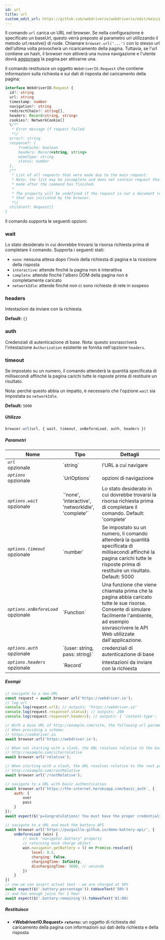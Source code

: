 ```yaml
---
id: url
title: url
custom_edit_url: https://github.com/webdriverio/webdriverio/edit/main/packages/webdriverio/src/commands/browser/url.ts
---
```


Il comando `url` carica un URL nel browser. Se nella configurazione è specificato un baseUrl, questo verrà preposto al parametro url utilizzando il metodo url.resolve() di node. Chiamare `browser.url('...')` con lo stesso url dell'ultima volta provocherà un ricaricamento della pagina. Tuttavia, se l'url contiene un hash, il browser non attiverà una nuova navigazione e l'utente dovrà [aggiornare](/docs/api/webdriver#refresh) la pagina per attivarne una.

Il comando restituisce un oggetto `WebdriverIO.Request` che contiene informazioni sulla richiesta e sui dati di risposta del caricamento della pagina:

```ts
interface WebdriverIO.Request {
  id?: string
  url: string
  timestamp: number
  navigation?: string
  redirectChain?: string[],
  headers: Record<string, string>
  cookies?: NetworkCookie[]
  \/**
   * Error message if request failed
   *\/
  error?: string
  response?: {
      fromCache: boolean
      headers: Record<string, string>
      mimeType: string
      status: number
  },
  /**
   * List of all requests that were made due to the main request.
   * Note: the list may be incomplete and does not contain request that were
   * made after the command has finished.
   *
   * The property will be undefined if the request is not a document request
   * that was initiated by the browser.
   *\/
  children?: Request[]
}
```

Il comando supporta le seguenti opzioni:

### wait
Lo stato desiderato in cui dovrebbe trovarsi la risorsa richiesta prima di completare il comando.
Supporta i seguenti stati:

 - `none`: nessuna attesa dopo l'invio della richiesta di pagina e la ricezione della risposta
 - `interactive`: attende finché la pagina non è interattiva
 - `complete`: attende finché l'albero DOM della pagina non è completamente caricato
 - `networkIdle`: attende finché non ci sono richieste di rete in sospeso

### headers

Intestazioni da inviare con la richiesta.

__Default:__ `{}`

### auth

Credenziali di autenticazione di base.
Nota: questo sovrascriverà l'intestazione `Authorization` esistente se fornita nell'opzione `headers`.

### timeout

Se impostato su un numero, il comando attenderà la quantità specificata di millisecondi affinché la pagina carichi tutte le risposte prima di restituire un risultato.

Nota: perché questo abbia un impatto, è necessario che l'opzione `wait` sia impostata su `networkIdle`.

__Default:__ `5000`

##### Utilizzo

```js
browser.url(url, { wait, timeout, onBeforeLoad, auth, headers })
```

##### Parametri

<table>
  <thead>
    <tr>
      <th>Nome</th><th>Tipo</th><th>Dettagli</th>
    </tr>
  </thead>
  <tbody>
    <tr>
      <td><code><var>url</var></code><br /><span className="label labelWarning">opzionale</span></td>
      <td>`string`</td>
      <td>l'URL a cui navigare</td>
    </tr>
    <tr>
      <td><code><var>options</var></code><br /><span className="label labelWarning">opzionale</span></td>
      <td>`UrlOptions`</td>
      <td>opzioni di navigazione</td>
    </tr>
    <tr>
      <td><code><var>options.wait</var></code><br /><span className="label labelWarning">opzionale</span></td>
      <td>`'none', 'interactive', 'networkIdle', 'complete'`</td>
      <td>Lo stato desiderato in cui dovrebbe trovarsi la risorsa richiesta prima di completare il comando. Default: 'complete'</td>
    </tr>
    <tr>
      <td><code><var>options.timeout</var></code><br /><span className="label labelWarning">opzionale</span></td>
      <td>`number`</td>
      <td>Se impostato su un numero, il comando attenderà la quantità specificata di millisecondi affinché la pagina carichi tutte le risposte prima di restituire un risultato. Default: 5000</td>
    </tr>
    <tr>
      <td><code><var>options.onBeforeLoad</var></code><br /><span className="label labelWarning">opzionale</span></td>
      <td>`Function`</td>
      <td>Una funzione che viene chiamata prima che la pagina abbia caricato tutte le sue risorse. Consente di simulare facilmente l'ambiente, ad esempio sovrascrivere le API Web utilizzate dall'applicazione.</td>
    </tr>
    <tr>
      <td><code><var>options.auth</var></code><br /><span className="label labelWarning">opzionale</span></td>
      <td>`{user: string, pass: string}`</td>
      <td>credenziali di autenticazione di base</td>
    </tr>
    <tr>
      <td><code><var>options.headers</var></code><br /><span className="label labelWarning">opzionale</span></td>
      <td>`Record<string, string>`</td>
      <td>intestazioni da inviare con la richiesta</td>
    </tr>
  </tbody>
</table>

##### Esempi

```js title="url.js"
// navigate to a new URL
const request = await browser.url('https://webdriver.io');
// log url
console.log(request.url); // outputs: "https://webdriver.io"
console.log(request.response?.status); // outputs: 200
console.log(request.response?.headers); // outputs: { 'content-type': 'text/html; charset=UTF-8' }

```

```js title="baseUrlResolutions.js"
// With a base URL of http://example.com/site, the following url parameters resolve as such:
// When providing a scheme:
// https://webdriver.io
await browser.url('https://webdriver.io');

// When not starting with a slash, the URL resolves relative to the baseUrl
// http://example.com/site/relative
await browser.url('relative');

// When starting with a slash, the URL resolves relative to the root path of the baseUrl
// http://example.com/rootRelative
await browser.url('/rootRelative');

```

```js title="basicAuth.js"
// navigate to a URL with basic authentication
await browser.url('https://the-internet.herokuapp.com/basic_auth', {
    auth: {
        user
        pass
    }
});
await expect($('p=Congratulations! You must have the proper credentials.').toBeDisplayed();

```

```js title="onBeforeLoad.js"
// navigate to a URL and mock the battery API
await browser.url('https://pazguille.github.io/demo-battery-api/', {
    onBeforeLoad (win) {
        // mock "navigator.battery" property
        // returning mock charge object
        win.navigator.getBattery = () => Promise.resolve({
            level: 0.5,
            charging: false,
            chargingTime: Infinity,
            dischargingTime: 3600, // seconds
        })
    }
})
// now we can assert actual text - we are charged at 50%
await expect($('.battery-percentage')).toHaveText('50%')
// and has enough juice for 1 hour
await expect($('.battery-remaining')).toHaveText('01:00)
```

##### Restituisce

- **&lt;WebdriverIO.Request&gt;**
            **<code><var>returns</var></code>:**  un oggetto di richiesta del caricamento della pagina con informazioni sui dati della richiesta e della risposta